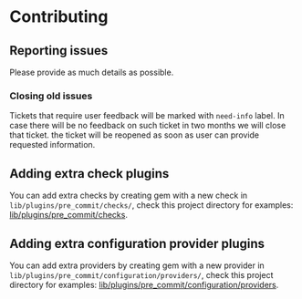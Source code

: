 # Contributing

## Reporting issues

Please provide as much details as possible.

### Closing old issues

Tickets that require user feedback will be marked with `need-info`
label. In case there will be no feedback on such ticket in two
months we will close that ticket. the ticket will be reopened as
soon as user can provide requested information.

## Adding extra check plugins

You can add extra checks by creating gem with a new check in
`lib/plugins/pre_commit/checks/`, check this project directory for
examples:
[lib/plugins/pre_commit/checks](lib/plugins/pre_commit/checks).

## Adding extra configuration provider plugins

You can add extra providers by creating gem with a new provider in
`lib/plugins/pre_commit/configuration/providers/`, check this
project directory for examples:
[lib/plugins/pre_commit/configuration/providers](lib/plugins/pre_commit/configuration/providers).
